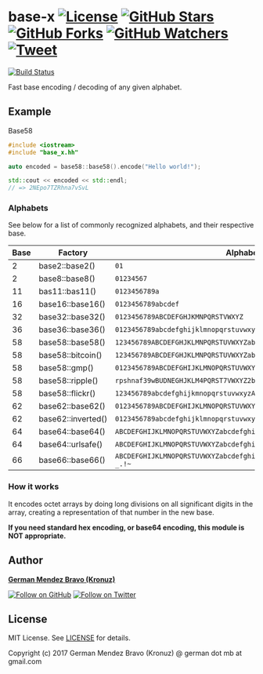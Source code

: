 ﻿# base-x [![License][license-img]][license-url] [![GitHub Stars][stars-img]][stars-url] [![GitHub Forks][forks-img]][forks-url] [![GitHub Watchers][watchers-img]][watchers-url] [![Tweet][tweet-img]][tweet-url]

[![Build Status](https://travis-ci.org/Kronuz/base-x.svg?branch=master)](https://travis-ci.org/Kronuz/base-x)

Fast base encoding / decoding of any given alphabet.


## Example

Base58

``` cpp
#include <iostream>
#include "base_x.hh"

auto encoded = base58::base58().encode("Hello world!");

std::cout << encoded << std::endl;
// => 2NEpo7TZRhna7vSvL
```


### Alphabets

See below for a list of commonly recognized alphabets, and their respective base.

Base | Factory             | Alphabet
-----|---------------------|-------------
   2 | base2::base2()      | `01`
   2 | base8::base8()      | `01234567`
  11 | bas11::bas11()      | `0123456789a`
  16 | base16::base16()    | `0123456789abcdef`
  32 | base32::base32()    | `0123456789ABCDEFGHJKMNPQRSTVWXYZ`
  36 | base36::base36()    | `0123456789abcdefghijklmnopqrstuvwxyz`
  58 | base58::base58()    | `123456789ABCDEFGHJKLMNPQRSTUVWXYZabcdefghijkmnopqrstuvwxyz`
  58 | base58::bitcoin()   | `123456789ABCDEFGHJKLMNPQRSTUVWXYZabcdefghijkmnopqrstuvwxyz`
  58 | base58::gmp()       | `0123456789ABCDEFGHIJKLMNOPQRSTUVWXYZabcdefghijklmnopqrstuv`
  58 | base58::ripple()    | `rpshnaf39wBUDNEGHJKLM4PQRST7VWXYZ2bcdeCg65jkm8oFqi1tuvAxyz`
  58 | base58::flickr()    | `123456789abcdefghijkmnopqrstuvwxyzABCDEFGHJKLMNPQRSTUVWXYZ`
  62 | base62::base62()    | `0123456789ABCDEFGHIJKLMNOPQRSTUVWXYZabcdefghijklmnopqrstuvwxyz`
  62 | base62::inverted()  | `0123456789abcdefghijklmnopqrstuvwxyzABCDEFGHIJKLMNOPQRSTUVWXYZ`
  64 | base64::base64()    | `ABCDEFGHIJKLMNOPQRSTUVWXYZabcdefghijklmnopqrstuvwxyz0123456789+/`
  64 | base64::urlsafe()   | `ABCDEFGHIJKLMNOPQRSTUVWXYZabcdefghijklmnopqrstuvwxyz0123456789-_`
  66 | base66::base66()    | `ABCDEFGHIJKLMNOPQRSTUVWXYZabcdefghijklmnopqrstuvwxyz0123456789-_.!~`


### How it works

It encodes octet arrays by doing long divisions on all significant digits in the
array, creating a representation of that number in the new base.

**If you need standard hex encoding, or base64 encoding, this module is NOT
appropriate.**


## Author
[**German Mendez Bravo (Kronuz)**](https://kronuz.io/)

[![Follow on GitHub][github-follow-img]][github-follow-url]
[![Follow on Twitter][twitter-follow-img]][twitter-follow-url]


## License

MIT License. See [LICENSE](LICENSE) for details.

Copyright (c) 2017 German Mendez Bravo (Kronuz) @ german dot mb at gmail.com


[license-url]: https://github.com/Kronuz/base-x/blob/master/LICENSE
[license-img]: https://img.shields.io/github/license/Kronuz/base-x.svg
[stars-url]: https://github.com/Kronuz/base-x/stargazers
[stars-img]: https://img.shields.io/github/stars/Kronuz/base-x.svg?style=social&amp;label=Stars
[forks-url]: https://github.com/Kronuz/base-x/network/members
[forks-img]: https://img.shields.io/github/forks/Kronuz/base-x.svg?style=social&amp;label=Forks
[watchers-url]: https://github.com/Kronuz/base-x/watchers
[watchers-img]: https://img.shields.io/github/watchers/Kronuz/base-x.svg?style=social&amp;label=Watchers
[tweet-img]: https://img.shields.io/twitter/url/https/github.com/Kronuz/base-x.svg?style=social
[tweet-url]: https://twitter.com/intent/tweet?text=Base-X+encoding%2Fdecoding+for+modern+C%2B%2B+by+%40germbravo:&url=https%3A%2F%2Fgithub.com%2FKronuz%2Fbase-x
[github-follow-url]: https://github.com/Kronuz
[github-follow-img]: https://img.shields.io/github/followers/Kronuz.svg?style=social&label=Follow
[twitter-follow-url]: https://twitter.com/intent/follow?screen_name=germbravo
[twitter-follow-img]: https://img.shields.io/twitter/follow/germbravo.svg?style=social&label=Follow
